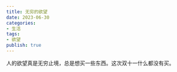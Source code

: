 ```yaml
---
title: 无穷的欲望
date: 2023-06-30
categories:
- 生活
tags:
- 欲望
publish: true
---
```

人的欲望真是无穷止境，总是想买一些东西。这次双十一什么都没有买。
